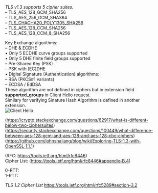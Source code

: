 *TLS	v1.3	supports	5	cipher	suites.*  
– TLS_AES_128_GCM_SHA256  
– TLS_AES_256_GCM_SHA384  
– [TLS_CHACHA20_POLY1305_SHA256](http://loup-vaillant.fr/tutorials/poly1305-design)  
– TLS_AES_128_CCM_SHA256  
– TLS_AES_128_CCM_8_SHA256  

Key	Exchange	algorithms:  
– DHE	&	ECDHE  
• Only	5	ECDHE	curve	groups	supported  
• Only	5	DHE	finite	field	groups	supported  
– Pre-Shared	Key	(PSK)  
– PSK	with	(EC)DHE  
• Digital	Signature	(Authentication)	algorithms:  
– RSA		(PKCS#1	variants)  
– ECDSA	/	EdDSA  
These algorithm are not defined in ciphers but in extension field **supported_groups** in Client Hello request.  
Similary for verifying Sinature Hash Algorithm is defined in another extension.  
![Client Hello](https://github.com/c0D3M/Misc-Writeups/blob/master/tls_1_3.png)


(https://crypto.stackexchange.com/questions/62917/what-is-different-below-two-ciphersuites)  
(https://security.stackexchange.com/questions/100449/what-difference-between-aes-128-gcm-and-aes-128-and-aes-128-cbc-ciphers)  
(https://github.com/johnshajiang/blog/wiki/Exploring-TLS-1.3-with-OpenSSL-1.1.1)    

(RFC: https://tools.ietf.org/html/rfc8446)  
Cipher List: (https://tools.ietf.org/html/rfc8446#appendix-B.4)  

0-RTT:  
1-RTT: 

*TLS 1.2 Cipher List*
https://tools.ietf.org/html/rfc5289#section-3.2  
